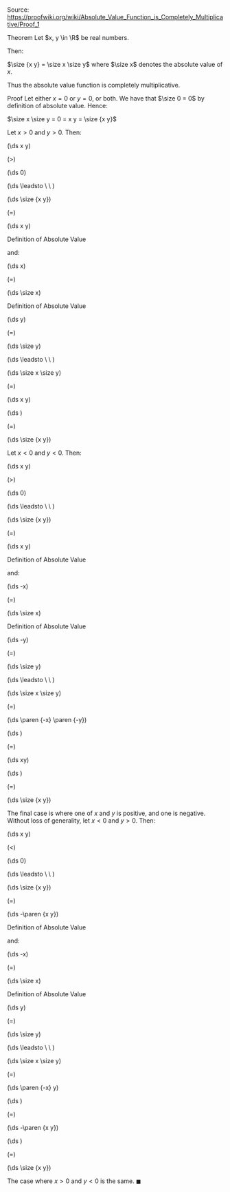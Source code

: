 # 

Source: https://proofwiki.org/wiki/Absolute_Value_Function_is_Completely_Multiplicative/Proof_1

Theorem
Let $x, y \in \R$ be real numbers.

Then:

$\size {x y} = \size x \size y$
where $\size x$ denotes the absolute value of $x$.

Thus the absolute value function is completely multiplicative.


Proof
Let either $x = 0$ or $y = 0$, or both.
We have that $\size 0 = 0$ by definition of absolute value.
Hence:

$\size x \size y = 0 = x y = \size {x y}$

Let $x > 0$ and $y > 0$.
Then:














\(\ds x y\)

\(>\)







\(\ds 0\)














\(\ds \leadsto \ \ \)





\(\ds \size {x y}\)

\(=\)







\(\ds x y\)





Definition of Absolute Value



and:














\(\ds x\)

\(=\)







\(\ds \size x\)





Definition of Absolute Value














\(\ds y\)

\(=\)







\(\ds \size y\)














\(\ds \leadsto \ \ \)





\(\ds \size x \size y\)

\(=\)







\(\ds x y\)




















\(\ds \)

\(=\)







\(\ds \size {x y}\)










Let $x < 0$ and $y < 0$.
Then:














\(\ds x y\)

\(>\)







\(\ds 0\)














\(\ds \leadsto \ \ \)





\(\ds \size {x y}\)

\(=\)







\(\ds x y\)





Definition of Absolute Value



and:














\(\ds -x\)

\(=\)







\(\ds \size x\)





Definition of Absolute Value














\(\ds -y\)

\(=\)







\(\ds \size y\)














\(\ds \leadsto \ \ \)





\(\ds \size x \size y\)

\(=\)







\(\ds \paren {-x} \paren {-y}\)




















\(\ds \)

\(=\)







\(\ds xy\)




















\(\ds \)

\(=\)







\(\ds \size {x y}\)










The final case is where one of $x$ and $y$ is positive, and one is negative.
Without loss of generality, let $x < 0$ and $y > 0$.
Then:














\(\ds x y\)

\(<\)







\(\ds 0\)














\(\ds \leadsto \ \ \)





\(\ds \size {x y}\)

\(=\)







\(\ds -\paren {x y}\)





Definition of Absolute Value



and:














\(\ds -x\)

\(=\)







\(\ds \size x\)





Definition of Absolute Value














\(\ds y\)

\(=\)







\(\ds \size y\)














\(\ds \leadsto \ \ \)





\(\ds \size x \size y\)

\(=\)







\(\ds \paren {-x} y\)




















\(\ds \)

\(=\)







\(\ds -\paren {x y}\)




















\(\ds \)

\(=\)







\(\ds \size {x y}\)









The case where $x > 0$ and $y < 0$ is the same.
$\blacksquare$





